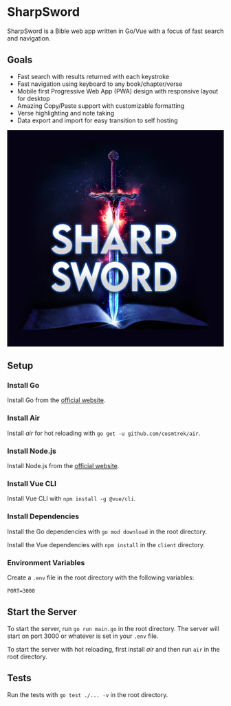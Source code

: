 # SharpSword

SharpSword is a Bible web app written in Go/Vue with a focus of fast search and navigation. 

## Goals

- Fast search with results returned with each keystroke
- Fast navigation using keyboard to any book/chapter/verse
- Mobile first Progressive Web App (PWA) design with responsive layout for desktop
- Amazing Copy/Paste support with customizable formatting
- Verse highlighting and note taking
- Data export and import for easy transition to self hosting

![SharpSword](./logo/sword_zoom_sq_512.png)

## Setup

### Install Go

Install Go from the [official website](https://golang.org/doc/install).

### Install Air

Install _air_ for hot reloading with `go get -u github.com/cosmtrek/air`.

### Install Node.js

Install Node.js from the [official website](https://nodejs.org/en/download/).

### Install Vue CLI

Install Vue CLI with `npm install -g @vue/cli`.

### Install Dependencies

Install the Go dependencies with `go mod download` in the root directory.

Install the Vue dependencies with `npm install` in the `client` directory.

### Environment Variables

Create a `.env` file in the root directory with the following variables:
```
PORT=3000
```

## Start the Server

To start the server, run `go run main.go` in the root directory. The server will start on port 3000 or whatever is set in your `.env` file.

To start the server with hot reloading, first install _air_ and then run `air` in the root directory.


## Tests

Run the tests with `go test ./... -v` in the root directory.
